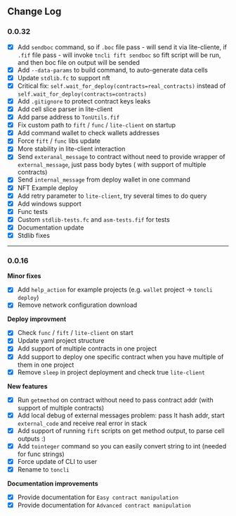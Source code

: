 ## Change Log

### 0.0.32

- [x] Add `sendboc` command, so if `.boc` file pass - will send it via lite-cliente, if `.fif` file pass - will
  invoke `tncli fift sendboc` so fift script will be run, and then boc file on output will be sended
- [x] Add `--data-params` to build command, to auto-generate data cells 
- [x] Update `stdlib.fc` to support nft
- [x] Critical fix: `self.wait_for_deploy(contracts=real_contracts)` instead of `self.wait_for_deploy(contracts=contracts)`
- [x] Add `.gitignore` to protect contract keys leaks
- [x] Add cell slice parser in lite-client
- [x] Add parse address to `TonUtils.fif`
- [x] Fix custom path to `fift` / `func` / `lite-client` on startup
- [x] Add command wallet to check wallets addresses 
- [x] Force `fift` / `func` libs update
- [x] More stability in lite-client interaction
- [x] Send `exteranal_message` to contract without need to provide wrapper of `external_message`, just pass body bytes (
  with support of multiple contracts)
- [x] Send `internal_message` from deploy wallet in one command
- [x] NFT Example deploy
- [x] Add retry parameter to `lite-client`, try several times to do query
- [x] Add windows support
- [x] Func tests
- [x] Custom `stdlib-tests.fc` and `asm-tests.fif` for tests
- [x] Documentation update
- [x] Stdlib fixes

---

### 0.0.16

**Minor fixes**

- [x] Add `help_action` for example projects (e.g. `wallet` project -> `toncli deploy`)
- [x] Remove network configuration download

**Deploy improvment**

- [x] Check `func` / `fift` / `lite-client` on start
- [x] Update yaml project structure
- [x] Add support of multiple contracts in one project
- [x] Add support to deploy one specific contract when you have multiple of them in one project
- [x] Remove `sleep` in project deployment and check true `lite-client`

**New features**

- [x] Run `getmethod` on contract without need to pass contract addr (with support of multiple contracts)
- [x] Add local debug of external messages problem: pass lt hash addr, start `external_code` and receive real error in
  stack
- [x] Add support of running `fift` scripts on get method output, to parse cell outputs :)
- [x] Add `tointeger` command so you can easily convert string to int (needed for func strings)
- [x] Force update of CLI to user
- [x] Rename to `toncli`

**Documentation improvements**

- [x] Provide documentation for `Easy contract manipulation`
- [x] Provide documentation for `Advanced contract manipulation`
